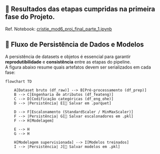 ## 📌 Resultados das etapas cumpridas na primeira fase  do Projeto. 

Ref. Notebook: [cristie_mod6_proj_final_parte_1.ipynb](https://github.com/Cristie-Lima/e-SUS_Sinan_Mpox_ML-Workflow/blob/main/cristie_mod6_proj_final_parte_1.ipynb)

## 📌 Fluxo de Persistência de Dados e Modelos

A persistência de datasets e objetos é essencial para garantir **reprodutibilidade** e **consistência** entre as etapas do pipeline.  
A figura abaixo resume quais artefatos devem ser serializados em cada fase:

```mermaid
flowchart TD

    A[Dataset bruto (df_raw)] --> B[Pré-processamento (df_prep)]
    B --> C[Engenharia de atributos (df_feateng)]
    C --> D[Codificação categóricas (df_eng_ohe)]
    D --> |Persistência| E[💾 Salvar em .parquet]

    D --> F[Escalonamento (StandardScaler / MinMaxScaler)]
    F --> |Persistência| G[💾 Salvar escalonadores em .pkl]
    F --> H[Modelagem]

    E --> H
    G --> H

    H[Modelagem supervisionada] --> I[Modelos treinados]
    I --> |Persistência| J[💾 Salvar modelos em .pkl]
